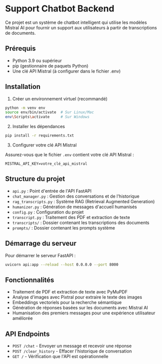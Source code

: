 
# Support Chatbot Backend

Ce projet est un système de chatbot intelligent qui utilise les modèles Mistral AI pour fournir un support aux utilisateurs à partir de transcriptions de documents.

## Prérequis

- Python 3.9 ou supérieur
- pip (gestionnaire de paquets Python)
- Une clé API Mistral (à configurer dans le fichier .env)

## Installation

1. Créer un environnement virtuel (recommandé)

```bash
python -m venv env
source env/bin/activate  # Sur Linux/Mac
env\Scripts\activate     # Sur Windows
```

2. Installer les dépendances

```bash
pip install -r requirements.txt
```

3. Configurer votre clé API Mistral

Assurez-vous que le fichier `.env` contient votre clé API Mistral :
```
MISTRAL_API_KEY=votre_clé_api_mistral
```

## Structure du projet

- `api.py` : Point d'entrée de l'API FastAPI
- `chat_manager.py` : Gestion des conversations et de l'historique
- `rag_transcripts.py` : Système RAG (Retrieval Augmented Generation)
- `humanizer.py` : Génération de messages d'accueil humanisés
- `config.py` : Configuration du projet
- `transcript.py` : Traitement des PDF et extraction de texte
- `transcripts/` : Dossier contenant les transcriptions des documents
- `prompts/` : Dossier contenant les prompts système

## Démarrage du serveur

Pour démarrer le serveur FastAPI :

```bash
uvicorn api:app --reload --host 0.0.0.0 --port 8000
```

## Fonctionnalités

- Traitement de PDF et extraction de texte avec PyMuPDF
- Analyse d'images avec Pixtral pour extraire le texte des images
- Embeddings vectoriels pour la recherche sémantique
- Génération de réponses basées sur les documents avec Mistral AI
- Humanisation des premiers messages pour une expérience utilisateur améliorée

## API Endpoints

- `POST /chat` - Envoyer un message et recevoir une réponse
- `POST /clear_history` - Effacer l'historique de conversation
- `GET /` - Vérification que l'API est opérationnelle
